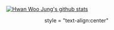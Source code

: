 [![Hwan Woo Jung's github stats](https://github-readme-stats.vercel.app/api?username=sossont&show_icons=true&theme=radical)](https://github.com/sossont/github-readme-stats)
<div>
  <img src="http://img.shields.io/badge/-Python-lightgrey?style=flat-square&logo=Python&logoColor=White" 
  style ="height:10px; margin-left:10px; margin-right:10px;"/>
  <img src="http://img.shields.io/badge/-Javascript-yellow?style=flat-square&logo=JavaScript"
  style ="height:10px; margin-left:10px; margin-right:10px;"/>
  <img src="http://img.shields.io/badge/-C++-blue?style=flat-square&logo=C%2B%2B"
  style ="height:10px; margin-left:10px; margin-right:10px;"/>
style = "text-align:center"
 </div>
<!--
**sossont/sossont** is a ✨ _special_ ✨ repository because its `README.md` (this file) appears on your GitHub profile.

Here are some ideas to get you started:

- 🔭 I’m currently working on ...
- 🌱 I’m currently learning ...
- 👯 I’m looking to collaborate on ...
- 🤔 I’m looking for help with ...
- 💬 Ask me about ...
- 📫 How to reach me: ...
- 😄 Pronouns: ...
- ⚡ Fun fact: ...
-->
